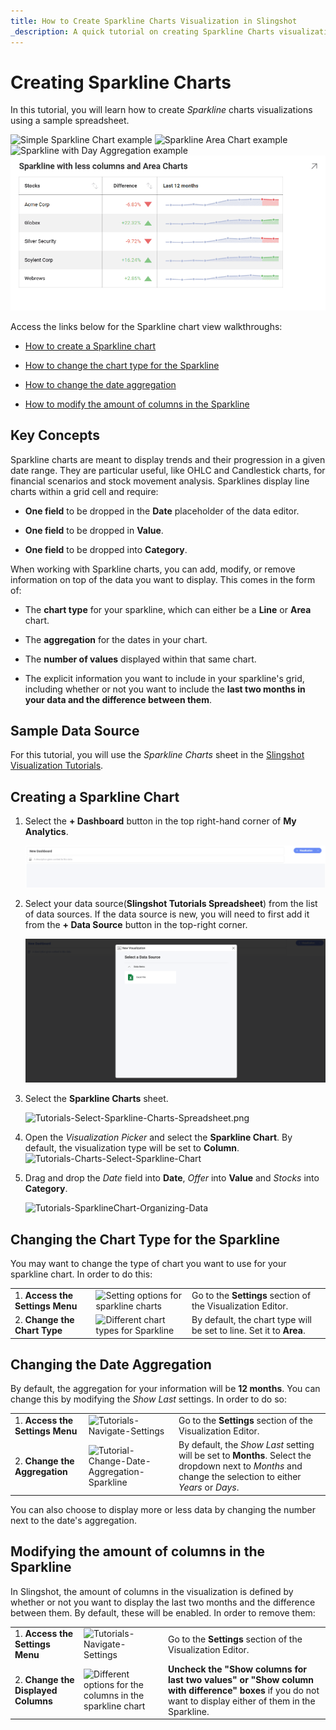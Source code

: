 ```yaml
---
title: How to Create Sparkline Charts Visualization in Slingshot
_description: A quick tutorial on creating Sparkline Charts visualization using a sample spreadsheet.
---
```


# Creating Sparkline Charts

In this tutorial, you will learn how to create *Sparkline* charts visualizations
using a sample spreadsheet.

![Simple Sparkline Chart example](images/simple-sparkline-chart.png)
![Sparkline Area Chart example](images/sparkline-area-chart.png)
![Sparkline with Day Aggregation example](images/sparkline-with-day-aggregation.png)
![Sparkline with less columns and area chart example](images/sparkline-with-less-columns-and-area-chart.png)

Access the links below for the Sparkline chart view walkthroughs:

  - [How to create a Sparkline chart](https://www.slingshotapp.io/en/help/docs/analytics/visualization-tutorials/sparkline-charts#creating-a-sparkline-chart)

  - [How to change the chart type for the Sparkline](https://www.slingshotapp.io/en/help/docs/analytics/visualization-tutorials/sparkline-charts#changing-the-chart-type-for-the-sparkline)

  - [How to change the date aggregation](https://www.slingshotapp.io/en/help/docs/analytics/visualization-tutorials/sparkline-charts#changing-the-date-aggregation)

  - [How to modify the amount of columns in the Sparkline](https://www.slingshotapp.io/en/help/docs/analytics/visualization-tutorials/sparkline-charts#modifying-the-amount-of-columns-in-the-sparkline)

## Key Concepts

Sparkline charts are meant to display trends and their progression in a
given date range. They are particular useful, like OHLC and Candlestick
charts, for financial scenarios and stock movement analysis. Sparklines
display line charts within a grid cell and require:

  - **One field** to be dropped in the **Date** placeholder of the
    data editor.

  - **One field** to be dropped in **Value**.

  - **One field** to be dropped into **Category**.

When working with Sparkline charts, you can add, modify, or remove
information on top of the data you want to display. This comes in the
form of:

  - The **chart type** for your sparkline, which can either be a
    **Line** or **Area** chart.

  - The **aggregation** for the dates in your chart.

  - The **number of values** displayed within that same chart.

  - The explicit information you want to include in your sparkline's
    grid, including whether or not you want to include the **last two
    months in your data and the difference between them**.

## Sample Data Source

For this tutorial, you will use the *Sparkline Charts* sheet
in the [Slingshot Visualization Tutorials](https://download.infragistics.com/slingshot/samples/Slingshot_Visualization_Tutorials.xlsx).

## Creating a Sparkline Chart


1. Select the **+ Dashboard** button in the top right-hand corner of **My Analytics**.

   ![Tutorials-Create-New-Dashboard](images/add-visualization-button.png)  

2. Select your data source(**Slingshot Tutorials Spreadsheet**) from the list of data sources. If the data source is new, you will need to first add it from the **+ Data Source** button in the top-right corner.

   ![Tutorials-Select-Data-Source](images/visualization-tutorials-sample.png)                                         

3. Select the **Sparkline Charts** sheet.

   ![Tutorials-Select-Sparkline-Charts-Spreadsheet.png](images/sparkline-charts-spreadsheet.png)                         

4. Open the *Visualization Picker* and select the **Sparkline Chart**. By default, the visualization type will be set to **Column**.                                                                             
  ![Tutorials-Charts-Select-Sparkline-Chart](images/chart-types-sparkline.png)                                                     
  
5. Drag and drop the *Date* field into **Date**, *Offer* into **Value** and *Stocks* into **Category**.

   ![Tutorials-SparklineChart-Organizing-Data](images/sparkline-charts-organizing-data.png)                                                                      

## Changing the Chart Type for the Sparkline

You may want to change the type of chart you want to use for your
sparkline chart. In order to do this:

|                                  |                                                                                        |                                                                     |
| -------------------------------- | -------------------------------------------------------------------------------------- | ------------------------------------------------------------------- |
| 1\. **Access the Settings Menu** | ![Setting options for sparkline charts](images/sparkline-charts-settings.png)                 | Go to the **Settings** section of the Visualization Editor.         |
| 2\. **Change the Chart Type**    | ![Different chart types for Sparkline](images/area-sparkline-chart.png) | By default, the chart type will be set to line. Set it to **Area**. |

## Changing the Date Aggregation

By default, the aggregation for your information will be **12 months**.
You can change this by modifying the *Show Last* settings. In order to
do so:

|                                  |                                                                                                      |                                                                                                                                                      |
| -------------------------------- | ---------------------------------------------------------------------------------------------------- | ---------------------------------------------------------------------------------------------------------------------------------------------------- |
| 1\. **Access the Settings Menu** | ![Tutorials-Navigate-Settings](images/sparkline-charts-settings.png)                               | Go to the **Settings** section of the Visualization Editor.                                                                                          |
| 2\. **Change the Aggregation**   | ![Tutorial-Change-Date-Aggregation-Sparkline](images/sparkline-chart-date-aggregation.png) | By default, the *Show Last* setting will be set to **Months**. Select the dropdown next to *Months* and change the selection to either *Years* or *Days*. |

You can also choose to display more or less data by changing the number
next to the date's aggregation.

## Modifying the amount of columns in the Sparkline

In Slingshot, the amount of columns in the visualization is defined by
whether or not you want to display the last two months and the
difference between them. By default, these will be enabled. In order to
remove them:

|                                      |                                                                                    |                                                                                                                                                          |
| ------------------------------------ | ---------------------------------------------------------------------------------- | -------------------------------------------------------------------------------------------------------------------------------------------------------- |
| 1\. **Access the Settings Menu**     | ![Tutorials-Navigate-Settings](images/sparkline-charts-settings.png)             | Go to the **Settings** section of the Visualization Editor.                                                                                              |
| 2\. **Change the Displayed Columns** | ![Different options for the columns in the sparkline chart](images/sparkline-chart-columns-options.png) | **Uncheck the "Show columns for last two values" or "Show column with difference" boxes** if you do not want to display either of them in the Sparkline. |

